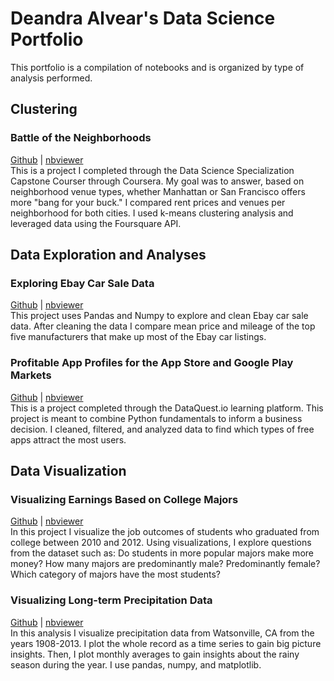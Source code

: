 # Deandra Alvear's Data Science Portfolio
This portfolio is a compilation of notebooks and is organized by type of analysis performed.
## Clustering
### Battle of the Neighborhoods <br />
[Github](https://gist.github.com/d-alvear/6b023d5d5bf0c458c66f4a26379f99a9) | [nbviewer](https://nbviewer.jupyter.org/gist/d-alvear/6b023d5d5bf0c458c66f4a26379f99a9) <br />
This is a project I completed through the Data Science Specialization Capstone Courser through Coursera. My goal was to answer, based on neighborhood venue types, whether Manhattan or San Francisco offers more "bang for your buck." I compared rent prices and venues per neighborhood for both cities. I used k-means clustering analysis and leveraged data using the Foursquare API.

## Data Exploration and Analyses
### Exploring Ebay Car Sale Data<br />
[Github](https://github.com/d-alvear/portfolio_projects/blob/master/exploring_ebay_car_sale_data.ipynb) |
[nbviewer](https://nbviewer.jupyter.org/github/d-alvear/portfolio_projects/blob/master/exploring_ebay_car_sale_data.ipynb)<br />
This project uses Pandas and Numpy to explore and clean Ebay car sale data. After cleaning the data I compare mean price and mileage of the top five manufacturers that make up most of the Ebay car listings.
### Profitable App Profiles for the App Store and Google Play Markets<br />
[Github](https://github.com/d-alvear/portfolio_projects/blob/master/Project_Profitable%20App%20Profiles%20for%20the%20App%20Store%20and%20Google%20Play%20Markets.ipynb)   | [nbviewer](https://nbviewer.jupyter.org/github/d-alvear/portfolio_projects/blob/master/Project_Profitable%20App%20Profiles%20for%20the%20App%20Store%20and%20Google%20Play%20Markets.ipynb)<br />
This is a project completed through the DataQuest.io learning platform. This project is meant to combine Python fundamentals to inform a business decision. I cleaned, filtered, and analyzed data to find which types of free apps attract the most users.

## Data Visualization
### Visualizing Earnings Based on College Majors<br />
[Github]() | [nbviewer]() <br />
In this project I visualize the job outcomes of students who graduated from college between 2010 and 2012. Using visualizations, I explore questions from the dataset such as:
Do students in more popular majors make more money? How many majors are predominantly male? Predominantly female? Which category of majors have the most students?
### Visualizing Long-term Precipitation Data<br />
[Github](https://github.com/d-alvear/portfolio_projects/blob/master/precip_cleaned_vis.ipynb) | [nbviewer](https://nbviewer.jupyter.org/github/d-alvear/portfolio_projects/blob/master/precip_cleaned_vis.ipynb)<br />
In this analysis I visualize precipitation data from Watsonville, CA from the years 1908-2013. I plot the whole record as a time series to gain big picture insights. Then, I plot monthly averages to gain insights about the rainy season during the year. I use pandas, numpy, and matplotlib.
